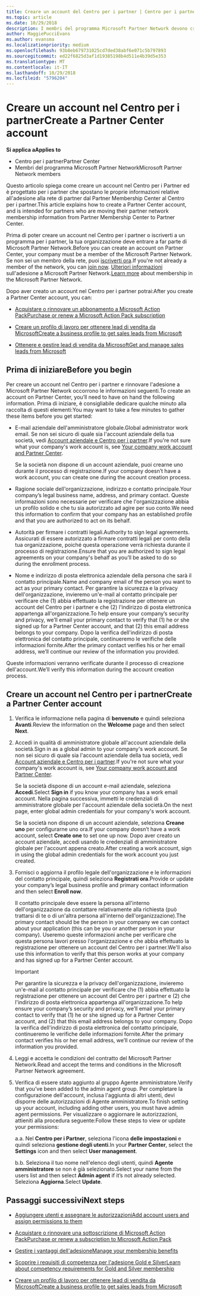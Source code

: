 ```yaml
---
title: Creare un account del Centro per i partner | Centro per i partner
ms.topic: article
ms.date: 10/29/2018
description: I membri del programma Microsoft Partner Network devono creare gli account del Centro per i partner per gestire i vantaggi e le competenze di rete e creare un profilo aziendale.
author: MaggiePucciEvans
ms.author: evansma
ms.localizationpriority: medium
ms.openlocfilehash: 93b8eb679731025cd7ded38abf6e071c5b797893
ms.sourcegitcommit: ed22f6825d3af1d19385198b4d511e4b39d5e353
ms.translationtype: MT
ms.contentlocale: it-IT
ms.lasthandoff: 10/29/2018
ms.locfileid: "5796204"
---
```

# <a name="create-a-partner-center-account"></a><span data-ttu-id="9ece7-103">Creare un account nel Centro per i partner</span><span class="sxs-lookup"><span data-stu-id="9ece7-103">Create a Partner Center account</span></span>

**<span data-ttu-id="9ece7-104">Si applica a</span><span class="sxs-lookup"><span data-stu-id="9ece7-104">Applies to</span></span>**

-   <span data-ttu-id="9ece7-105">Centro per i partner</span><span class="sxs-lookup"><span data-stu-id="9ece7-105">Partner Center</span></span>
-   <span data-ttu-id="9ece7-106">Membri del programma Microsoft Partner Network</span><span class="sxs-lookup"><span data-stu-id="9ece7-106">Microsoft Partner Network members</span></span>


<span data-ttu-id="9ece7-107">Questo articolo spiega come creare un account nel Centro per i Partner ed è progettato per i partner che spostano le proprie informazioni relative all'adesione alla rete di partner dal Partner Membership Center al Centro per i partner.</span><span class="sxs-lookup"><span data-stu-id="9ece7-107">This article explains how to create a Partner Center account, and is intended for partners who are moving their partner network membership information from Partner Membership Center to Partner Center.</span></span> 

<span data-ttu-id="9ece7-108">Prima di poter creare un account nel Centro per i partner o iscriverti a un programma per i partner, la tua organizzazione deve entrare a far parte di Microsoft Partner Network.</span><span class="sxs-lookup"><span data-stu-id="9ece7-108">Before you can create an account on Partner Center, your company must be a member of the Microsoft Partner Network.</span></span> <span data-ttu-id="9ece7-109">Se non sei un membro della rete, puoi [iscriverti ora](https://partners.microsoft.com/PartnerProgram/simplifiedenrollment.aspx).</span><span class="sxs-lookup"><span data-stu-id="9ece7-109">If you're not already a member of the network, you can [join now](https://partners.microsoft.com/PartnerProgram/simplifiedenrollment.aspx).</span></span>  <span data-ttu-id="9ece7-110">[Ulteriori informazioni](https://partner.microsoft.com/membership) sull'adesione a Microsoft Partner Network.</span><span class="sxs-lookup"><span data-stu-id="9ece7-110">[Learn more](https://partner.microsoft.com/membership) about membership in the Microsoft Partner Network.</span></span>  

<span data-ttu-id="9ece7-111">Dopo aver creato un account nel Centro per i partner potrai:</span><span class="sxs-lookup"><span data-stu-id="9ece7-111">After you create a Partner Center account, you can:</span></span>

-   [<span data-ttu-id="9ece7-112">Acquistare o rinnovare un abbonamento a Microsoft Action Pack</span><span class="sxs-lookup"><span data-stu-id="9ece7-112">Purchase or renew a Microsoft Action Pack subscription</span></span>](mpn-get-action-pack.md)

-   [<span data-ttu-id="9ece7-113">Creare un profilo di lavoro per ottenere lead di vendita da Microsoft</span><span class="sxs-lookup"><span data-stu-id="9ece7-113">Create a business profile to get sales leads from Microsoft</span></span>](create-a-marketing-profile.md)

-   [<span data-ttu-id="9ece7-114">Ottenere e gestire lead di vendita da Microsoft</span><span class="sxs-lookup"><span data-stu-id="9ece7-114">Get and manage sales leads from Microsoft</span></span>](responding-to-referrals.md)

## <a name="before-you-begin"></a><span data-ttu-id="9ece7-115">Prima di iniziare</span><span class="sxs-lookup"><span data-stu-id="9ece7-115">Before you begin</span></span>

<span data-ttu-id="9ece7-116">Per creare un account nel Centro per i partner e rinnovare l'adesione a Microsoft Partner Network occorrono le informazioni seguenti.</span><span class="sxs-lookup"><span data-stu-id="9ece7-116">To create an account on Partner Center, you’ll need to have on hand the following information.</span></span> <span data-ttu-id="9ece7-117">Prima di iniziare, è consigliabile dedicare qualche minuto alla raccolta di questi elementi:</span><span class="sxs-lookup"><span data-stu-id="9ece7-117">You may want to take a few minutes to gather these items before you get started:</span></span>

-   <span data-ttu-id="9ece7-118">E-mail aziendale dell'amministratore globale.</span><span class="sxs-lookup"><span data-stu-id="9ece7-118">Global administrator work email.</span></span> <span data-ttu-id="9ece7-119">Se non sei sicuro di quale sia l'account aziendale della tua società, vedi [Account aziendale e Centro per i partner](azure-active-directory-tenants-and-partner-center.md).</span><span class="sxs-lookup"><span data-stu-id="9ece7-119">If you're not sure what your company's work account is, see [Your company work account and Partner Center](azure-active-directory-tenants-and-partner-center.md).</span></span>

    <span data-ttu-id="9ece7-120">Se la società non dispone di un account aziendale, puoi crearne uno durante il processo di registrazione.</span><span class="sxs-lookup"><span data-stu-id="9ece7-120">If your company doesn’t have a work account, you can create one during the account creation process.</span></span> 

-   <span data-ttu-id="9ece7-121">Ragione sociale dell'organizzazione, indirizzo e contatto principale.</span><span class="sxs-lookup"><span data-stu-id="9ece7-121">Your company’s legal business name, address, and primary contact.</span></span> <span data-ttu-id="9ece7-122">Queste informazioni sono necessarie per verificare che l'organizzazione abbia un profilo solido e che tu sia autorizzato ad agire per suo conto.</span><span class="sxs-lookup"><span data-stu-id="9ece7-122">We need this information to confirm that your company has an established profile and that you are authorized to act on its behalf.</span></span> 

-   <span data-ttu-id="9ece7-123">Autorità per firmare i contratti legali.</span><span class="sxs-lookup"><span data-stu-id="9ece7-123">Authority to sign legal agreements.</span></span> <span data-ttu-id="9ece7-124">Assicurati di essere autorizzato a firmare contratti legali per conto della tua organizzazione, poiché questa operazione verrà richiesta durante il processo di registrazione.</span><span class="sxs-lookup"><span data-stu-id="9ece7-124">Ensure that you are authorized to sign legal agreements on your company's behalf as you’ll be asked to do so during the enrollment process.</span></span>

-   <span data-ttu-id="9ece7-125">Nome e indirizzo di posta elettronica aziendale della persona che sarà il contatto principale.</span><span class="sxs-lookup"><span data-stu-id="9ece7-125">Name and company email of the person you want to act as your primary contact.</span></span> <span data-ttu-id="9ece7-126">Per garantire la sicurezza e la privacy dell'organizzazione, invieremo un'e-mail al contatto principale per verificare che (1) abbia effettuato la registrazione per ottenere un account del Centro per i partner e che (2) l'indirizzo di posta elettronica appartenga all'organizzazione.</span><span class="sxs-lookup"><span data-stu-id="9ece7-126">To help ensure your company’s security and privacy, we’ll email your primary contact to verify that (1) he or she signed up for a Partner Center account, and that (2) this email address belongs to your company.</span></span> <span data-ttu-id="9ece7-127">Dopo la verifica dell'indirizzo di posta elettronica del contatto principale, continueremo le verifiche delle informazioni fornite.</span><span class="sxs-lookup"><span data-stu-id="9ece7-127">After the primary contact verifies his or her email address, we’ll continue our review of the information you provided.</span></span>

<span data-ttu-id="9ece7-128">Queste informazioni verranno verificate durante il processo di creazione dell'account.</span><span class="sxs-lookup"><span data-stu-id="9ece7-128">We’ll verify this information during the account creation process.</span></span> 
 
## <a name="create-a-partner-center-account"></a><span data-ttu-id="9ece7-129">Creare un account nel Centro per i partner</span><span class="sxs-lookup"><span data-stu-id="9ece7-129">Create a Partner Center account</span></span>

1.  <span data-ttu-id="9ece7-130">Verifica le informazione nella pagina di **benvenuto** e quindi seleziona **Avanti**.</span><span class="sxs-lookup"><span data-stu-id="9ece7-130">Review the information on the **Welcome** page and then select **Next**.</span></span>

2.  <span data-ttu-id="9ece7-131">Accedi in qualità di amministratore globale all'account aziendale della società.</span><span class="sxs-lookup"><span data-stu-id="9ece7-131">Sign in as a global admin to your company's work account.</span></span> <span data-ttu-id="9ece7-132">Se non sei sicuro di quale sia l'account aziendale della tua società, vedi [Account aziendale e Centro per i partner](azure-active-directory-tenants-and-partner-center.md).</span><span class="sxs-lookup"><span data-stu-id="9ece7-132">If you're not sure what your company's work account is, see [Your company work account and Partner Center](azure-active-directory-tenants-and-partner-center.md).</span></span>

    <span data-ttu-id="9ece7-133">Se la società dispone di un account e-mail aziendale, seleziona **Accedi**.</span><span class="sxs-lookup"><span data-stu-id="9ece7-133">Select **Sign in** if you know your company has a work email account.</span></span> <span data-ttu-id="9ece7-134">Nella pagina successiva, immetti le credenziali di amministratore globale per l'account aziendale della società.</span><span class="sxs-lookup"><span data-stu-id="9ece7-134">On the next page, enter global admin credentials for your company's work account.</span></span> 

    <span data-ttu-id="9ece7-135">Se la società non dispone di un account aziendale, seleziona **Creane uno** per configurarne uno ora.</span><span class="sxs-lookup"><span data-stu-id="9ece7-135">If your company doesn’t have a work account, select **Create one** to set one up now.</span></span> <span data-ttu-id="9ece7-136">Dopo aver creato un account aziendale, accedi usando le credenziali di amministratore globale per l'account appena creato.</span><span class="sxs-lookup"><span data-stu-id="9ece7-136">After creating a work account, sign in using the global admin credentials for the work account you just created.</span></span>

3.  <span data-ttu-id="9ece7-137">Fornisci o aggiorna il profilo legale dell'organizzazione e le informazioni del contatto principale, quindi seleziona **Registrati ora**.</span><span class="sxs-lookup"><span data-stu-id="9ece7-137">Provide or update your company’s legal business profile and primary contact information and then select **Enroll now**.</span></span> 

    <span data-ttu-id="9ece7-138">Il contatto principale deve essere la persona all'interno dell'organizzazione da contattare relativamente alla richiesta (può trattarsi di te o di un'altra persona all'interno dell'organizzazione).</span><span class="sxs-lookup"><span data-stu-id="9ece7-138">The primary contact should be the person in your company we can contact about your application (this can be you or another person in your company).</span></span> <span data-ttu-id="9ece7-139">Useremo queste informazioni anche per verificare che questa persona lavori presso l'organizzazione e che abbia effettuato la registrazione per ottenere un account del Centro per i partner.</span><span class="sxs-lookup"><span data-stu-id="9ece7-139">We'll also use this information to verify that this person works at your company and has signed up for a Partner Center account.</span></span>

    > [!IMPORTANT]  
    > <span data-ttu-id="9ece7-140">Per garantire la sicurezza e la privacy dell'organizzazione, invieremo un'e-mail al contatto principale per verificare che (1) abbia effettuato la registrazione per ottenere un account del Centro per i partner e (2) che l'indirizzo di posta elettronica appartenga all'organizzazione.</span><span class="sxs-lookup"><span data-stu-id="9ece7-140">To help ensure your company’s security and privacy, we’ll email your primary contact to verify that (1) he or she signed up for a Partner Center account, and (2) that this email address belongs to your company.</span></span> <span data-ttu-id="9ece7-141">Dopo la verifica dell'indirizzo di posta elettronica del contatto principale, continueremo le verifiche delle informazioni fornite.</span><span class="sxs-lookup"><span data-stu-id="9ece7-141">After the primary contact verifies his or her email address, we’ll continue our review of the information you provided.</span></span>

4.  <span data-ttu-id="9ece7-142">Leggi e accetta le condizioni del contratto del Microsoft Partner Network.</span><span class="sxs-lookup"><span data-stu-id="9ece7-142">Read and accept the terms and conditions in the Microsoft Partner Network agreement.</span></span> 

5.  <span data-ttu-id="9ece7-143">Verifica di essere stato aggiunto al gruppo Agente amministratore.</span><span class="sxs-lookup"><span data-stu-id="9ece7-143">Verify that you’ve been added to the admin agent group.</span></span> <span data-ttu-id="9ece7-144">Per completare la configurazione dell'account, inclusa l'aggiunta di altri utenti, devi disporre delle autorizzazioni di Agente amministratore.</span><span class="sxs-lookup"><span data-stu-id="9ece7-144">To finish setting up your account, including adding other users, you must have admin agent permissions.</span></span> <span data-ttu-id="9ece7-145">Per visualizzare o aggiornare le autorizzazioni, attieniti alla procedura seguente:</span><span class="sxs-lookup"><span data-stu-id="9ece7-145">Follow these steps to view or update your permissions:</span></span>

    <span data-ttu-id="9ece7-146">a.</span><span class="sxs-lookup"><span data-stu-id="9ece7-146">a.</span></span> <span data-ttu-id="9ece7-147">Nel **Centro per i Partner**, seleziona l'icona **delle impostazioni** e quindi seleziona **gestione degli utenti**.</span><span class="sxs-lookup"><span data-stu-id="9ece7-147">In your **Partner Center**, select the **Settings** icon and then select **User management**.</span></span>  

    <span data-ttu-id="9ece7-148">b.</span><span class="sxs-lookup"><span data-stu-id="9ece7-148">b.</span></span> <span data-ttu-id="9ece7-149">Seleziona il tuo nome nell'elenco degli utenti, quindi **Agente amministratore** se non è già selezionato.</span><span class="sxs-lookup"><span data-stu-id="9ece7-149">Select your name from the users list and then select **Admin agent** if it’s not already selected.</span></span> <span data-ttu-id="9ece7-150">Seleziona **Aggiorna**.</span><span class="sxs-lookup"><span data-stu-id="9ece7-150">Select **Update**.</span></span>  

## <a name="next-steps"></a><span data-ttu-id="9ece7-151">Passaggi successivi</span><span class="sxs-lookup"><span data-stu-id="9ece7-151">Next steps</span></span>

-   [<span data-ttu-id="9ece7-152">Aggiungere utenti e assegnare le autorizzazioni</span><span class="sxs-lookup"><span data-stu-id="9ece7-152">Add account users and assign permissions to them</span></span>](create-user-accounts-and-set-permissions.md)

-   [<span data-ttu-id="9ece7-153">Acquistare o rinnovare una sottoscrizione di Microsoft Action Pack</span><span class="sxs-lookup"><span data-stu-id="9ece7-153">Purchase or renew a subscription to Microsoft Action Pack</span></span>](mpn-get-action-pack.md)

-   [<span data-ttu-id="9ece7-154">Gestire i vantaggi dell'adesione</span><span class="sxs-lookup"><span data-stu-id="9ece7-154">Manage your membership benefits</span></span>](manage-your-partner-network-benefits.md)

-   [<span data-ttu-id="9ece7-155">Scoprire i requisiti di competenza per l'adesione Gold e Silver</span><span class="sxs-lookup"><span data-stu-id="9ece7-155">Learn about competency requirements for Gold and Silver membership</span></span>](https://partner.microsoft.com/membership/competencies)

-   [<span data-ttu-id="9ece7-156">Creare un profilo di lavoro per ottenere lead di vendita da Microsoft</span><span class="sxs-lookup"><span data-stu-id="9ece7-156">Create a business profile to get sales leads from Microsoft</span></span>](create-a-marketing-profile.md)